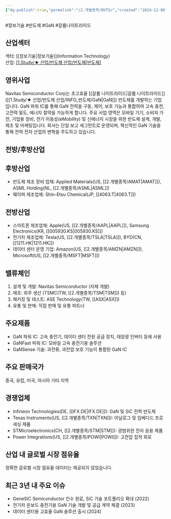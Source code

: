 ```yaml
---
{"dg-publish":true,"permalink":"/2.개별종목/NVTS/","created":"2024-12-06T21:47:48.442+09:00","updated":"2025-06-03T20:06:00.468+09:00"}
---
```


#정보기술 #반도체 #GaN #갈륨나이트라이드

## 산업섹터

섹터: [[정보기술\|정보기술]](Information Technology)  
산업: [[1.Study/★ 산업/반도체 산업/반도체\|반도체]](Semiconductors)

## 영위사업

Navitas Semiconductor Corp는 초고효율 [[갈륨 나이트라이드\|갈륨 나이트라이드]]([[1.Study/★ 산업/반도체 산업/INFO_반도체/GaN\|GaN]]) 반도체를 개발하는 기업입니다. GaN 파워 IC를 통해 GaN 전력을 구동, 제어, 보호 기능과 통합하여 고속 충전, 고전력 밀도, 에너지 절약을 가능하게 합니다. 주요 사업 영역은 모바일 기기, 소비자 가전, 기업용 장비, 전기 이동성(eMobility) 및 신에너지 시장을 위한 반도체 설계, 개발, 제조 및 마케팅입니다. 회사는 단일 보고 세그먼트로 운영되며, 혁신적인 GaN 기술을 통해 전력 전자 산업의 변혁을 주도하고 있습니다.

## 전방/후방산업

## 후방산업

- 반도체 제조 장비 업체: Applied Materials(US, [[2.개별종목/AMAT\|AMAT]]), ASML Holding(NL, [[2.개별종목/ASML\|ASML]])
- 웨이퍼 제조업체: Shin-Etsu Chemical(JP, [[4063.T\|4063.T]])

## 전방산업

- 스마트폰 제조업체: Apple(US, [[2.개별종목/AAPL\|AAPL]]), Samsung Electronics(KR, [[005930.KS\|005930.KS]])
- 전기차 제조업체: Tesla(US, [[2.개별종목/TSLA\|TSLA]]), BYD(CN, [[1211.HK\|1211.HK]])
- 데이터 센터 운영 기업: Amazon(US, [[2.개별종목/AMZN\|AMZN]]), Microsoft(US, [[2.개별종목/MSFT\|MSFT]])

## 밸류체인

1. 설계 및 개발: Navitas Semiconductor (자체 개발)
2. 제조: 외주 생산 (TSMC(TW, [[2.개별종목/TSM\|TSM]]) 등)
3. 패키징 및 테스트: ASE Technology(TW, [[ASX\|ASX]])
4. 유통 및 판매: 직접 판매 및 유통 파트너

## 주요제품

- GaN 파워 IC: 고속 충전기, 데이터 센터 전원 공급 장치, 태양광 인버터 등에 사용
- GaNFast 파워 IC: 모바일 고속 충전기용 솔루션
- GaNSense 기술: 과전류, 과전압 보호 기능이 통합된 GaN IC

## 주요 판매국가

중국, 유럽, 미국, 아시아 기타 지역

## 경쟁업체

- Infineon Technologies(DE, [[IFX.DE\|IFX.DE]]): GaN 및 SiC 전력 반도체
- Texas Instruments(US, [[2.개별종목/TXN\|TXN]]): 아날로그 및 임베디드 프로세싱 제품
- STMicroelectronics(CH, [[2.개별종목/STM\|STM]]): 광범위한 전자 응용 제품
- Power Integrations(US, [[2.개별종목/POWI\|POWI]]): 고전압 집적 회로

## 산업 내 글로벌 시장 점유율

정확한 글로벌 시장 점유율 데이터는 제공되지 않았습니다.

## 최근 3년 내 주요 이슈

- GeneSiC Semiconductor 인수 완료, SiC 기술 포트폴리오 확대 (2022)
- 전기차 온보드 충전기용 GaN 기술 개발 및 공급 계약 체결 (2023)
- 데이터 센터용 고효율 GaN 솔루션 출시 (2024)